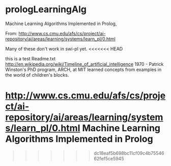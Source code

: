 prologLearningAlg
=================

Machine Learning Algorithms Implemented in Prolog, 

From:
http://www.cs.cmu.edu/afs/cs/project/ai-repository/ai/areas/learning/systems/learn_pl/0.html 

Many of these don't work in swi-pl yet. 
<<<<<<< HEAD

this is a test
Readme.txt
http://en.wikipedia.org/wiki/Timeline_of_artificial_intelligence
1970 - Patrick Winston's PhD program, ARCH, at MIT learned concepts from examples in the world of children's blocks.

http://www.cs.cmu.edu/afs/cs/project/ai-repository/ai/areas/learning/systems/learn_pl/0.html
Machine Learning Algorithms Implemented in Prolog
=======
>>>>>>> dc18eaf5b698bc11cf09c4b7554662fef5ce5945
